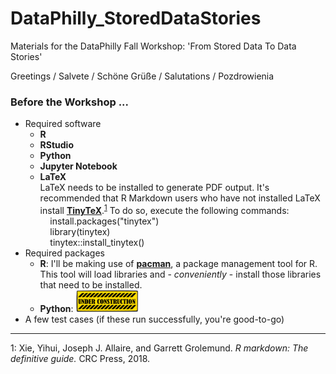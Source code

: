 # DataPhilly_StoredDataStories
Materials for the DataPhilly Fall Workshop: 'From Stored Data To Data Stories'

Greetings / Salvete / Schöne Grüße / Salutations / Pozdrowienia

### Before the Workshop ... ###  
* Required software  
  * **R**  
  * **RStudio**  
  * **Python**  
  * **Jupyter Notebook**
  * **LaTeX**  
    LaTeX needs to be installed to generate PDF output. It's recommended that R Markdown users who have not installed LaTeX install **[TinyTeX](https://yihui.name/tinytex/)**.<sup>[1](#RMarkdown)</sup> To do so, execute the following commands:  
            &nbsp;&nbsp;&nbsp;&nbsp;install.packages("tinytex")  
            &nbsp;&nbsp;&nbsp;&nbsp;library(tinytex)  
            &nbsp;&nbsp;&nbsp;&nbsp;tinytex::install_tinytex()  
* Required packages  
   * **R**: I'll be making use of **[pacman](https://github.com/trinker/pacman)**, a package management tool for R. This tool will load libraries and - *conveniently* - install those libraries that need to be installed. 
   * **Python**: <img src = '/images/UnderConstruction.png' width='100' height='35'>
* A few test cases (if these run successfully, you're good-to-go)  

***  
<a name="RMarkdown">1</a>: Xie, Yihui, Joseph J. Allaire, and Garrett Grolemund. *R markdown: The definitive guide.* CRC Press, 2018.
